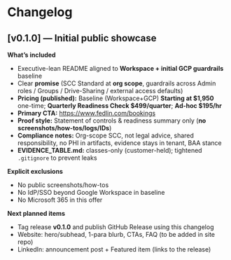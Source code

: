 # Changelog

## [v0.1.0] — Initial public showcase
**What’s included**
- Executive-lean README aligned to **Workspace + initial GCP guardrails** baseline
- Clear **promise** (SCC Standard at **org scope**, guardrails across Admin roles / Groups / Drive-Sharing / external access defaults)
- **Pricing (published):** Baseline (Workspace+GCP) **Starting at $1,950** one-time; **Quarterly Readiness Check $499/quarter**; **Ad-hoc $195/hr**
- **Primary CTA:** https://www.fedlin.com/bookings
- **Proof style:** Statement of controls & readiness summary only (**no screenshots/how-tos/logs/IDs**)
- **Compliance notes:** Org-scope SCC, not legal advice, shared responsibility, no PHI in artifacts, evidence stays in tenant, BAA stance
- **EVIDENCE_TABLE.md:** classes-only (customer-held); tightened `.gitignore` to prevent leaks

**Explicit exclusions**
- No public screenshots/how-tos
- No IdP/SSO beyond Google Workspace in baseline
- No Microsoft 365 in this offer

**Next planned items**
- Tag release **v0.1.0** and publish GitHub Release using this changelog
- Website: hero/subhead, 1-para blurb, CTAs, FAQ (to be added in site repo)
- LinkedIn: announcement post + Featured item (links to the release)
